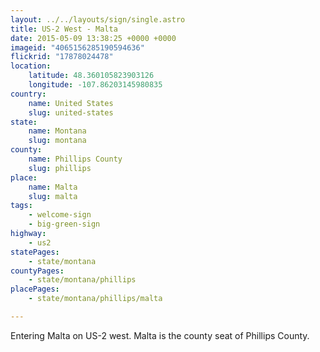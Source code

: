 ```yaml
---
layout: ../../layouts/sign/single.astro
title: US-2 West - Malta
date: 2015-05-09 13:38:25 +0000 +0000
imageid: "4065156285190594636"
flickrid: "17878024478"
location:
    latitude: 48.360105823903126
    longitude: -107.86203145980835
country:
    name: United States
    slug: united-states
state:
    name: Montana
    slug: montana
county:
    name: Phillips County
    slug: phillips
place:
    name: Malta
    slug: malta
tags:
    - welcome-sign
    - big-green-sign
highway:
    - us2
statePages:
    - state/montana
countyPages:
    - state/montana/phillips
placePages:
    - state/montana/phillips/malta

---
```

Entering Malta on US-2 west.  Malta is the county seat of Phillips County.
